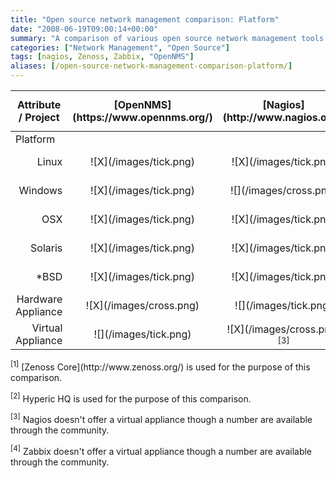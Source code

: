 ```yaml
---
title: "Open source network management comparison: Platform"
date: "2008-06-19T09:00:14+00:00"
summary: "A comparison of various open source network management tools with information about the platforms the tools support."
categories: ["Network Management", "Open Source"]
tags: [nagios, Zenoss, Zabbix, "OpenNMS"]
aliases: [/open-source-network-management-comparison-platform/]
---
```


<table class="attribute-tbl" border="0">
<thead>
<tr align="center">
<th>Attribute / Project</th>
<th>[OpenNMS](https://www.opennms.org/)</th>
<th>[Nagios](http://www.nagios.org/)</th>
<th>[Zenoss](http://www.zenoss.org/) <sup>[1]</sup></th>
<th>Hyperic <sup>[2]</sup></th>
<th>[Zabbix](http://www.zabbix.com/)</th>
</tr>
</thead>
<tbody>
<tr class="group-ttl">
<td colspan="6">Platform</td>
</tr>
<tr class="odd" align="center">
<td align="right">Linux</td>
<td>![X](/images/tick.png)</td>
<td>![X](/images/tick.png)</td>
<td>![X](/images/tick.png)</td>
<td>![X](/images/tick.png)</td>
<td>![X](/images/tick.png)</td>
</tr>
<tr align="center">
<td align="right">Windows</td>
<td>![X](/images/tick.png)</td>
<td>![](/images/cross.png)</td>
<td>![](/images/cross.png)</td>
<td>![X](/images/tick.png)</td>
<td>![](/images/cross.png)</td>
</tr>
<tr class="odd" align="center">
<td align="right">OSX</td>
<td>![X](/images/tick.png)</td>
<td>![X](/images/tick.png)</td>
<td>![X](/images/tick.png)</td>
<td>![X](/images/tick.png)</td>
<td>![X](/images/tick.png)</td>
</tr>
<tr align="center">
<td align="right">Solaris</td>
<td>![X](/images/tick.png)</td>
<td>![X](/images/tick.png)</td>
<td>![X](/images/tick.png)</td>
<td>![X](/images/tick.png)</td>
<td>![X](/images/tick.png)</td>
</tr>
<tr class="odd" align="center">
<td align="right">*BSD</td>
<td>![X](/images/tick.png)</td>
<td>![X](/images/tick.png)</td>
<td>![X](/images/tick.png)</td>
<td>![X](/images/tick.png)</td>
<td>![X](/images/tick.png)</td>
</tr>
<tr align="center">
<td align="right">Hardware Appliance</td>
<td>![X](/images/cross.png)</td>
<td>![](/images/tick.png)</td>
<td>![](/images/tick.png)</td>
<td>![X](/images/cross.png)</td>
<td>![X](/images/cross.png)</td>
</tr>
<tr align="center">
<td align="right">Virtual Appliance</td>
<td>![](/images/tick.png)</td>
<td>![X](/images/cross.png) <sup>[3]</sup></td>
<td>![](/images/tick.png)</td>
<td>![](/images/tick.png)</td>
<td>![X](/images/cross.png) <sup>[4]</sup></td>
</tr>
</tbody></table>
<sup>[1]</sup> [Zenoss Core](http://www.zenoss.org/) is used for the purpose of this comparison.

<sup>[2]</sup> Hyperic HQ is used for the purpose of this comparison.

<sup>[3]</sup> Nagios doesn't offer a virtual appliance though a number are available through the community.

<sup>[4]</sup> Zabbix doesn't offer a virtual appliance though a number are available through the community.
